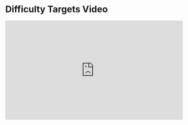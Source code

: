 # Difficulty Targets Video

<iframe width="560" height="315" src="https://www.youtube-nocookie.com/embed/n9eAKcc4cng?rel=0" frameborder="0" allow="autoplay; encrypted-media" allowfullscreen></iframe>
